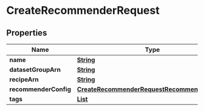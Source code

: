 

# CreateRecommenderRequest


## Properties

| Name | Type | Description | Notes |
|------------ | ------------- | ------------- | -------------|
|**name** | [**String**](String.md) |  |  |
|**datasetGroupArn** | [**String**](String.md) |  |  |
|**recipeArn** | [**String**](String.md) |  |  |
|**recommenderConfig** | [**CreateRecommenderRequestRecommenderConfig**](CreateRecommenderRequestRecommenderConfig.md) |  |  [optional] |
|**tags** | [**List**](List.md) |  |  [optional] |



